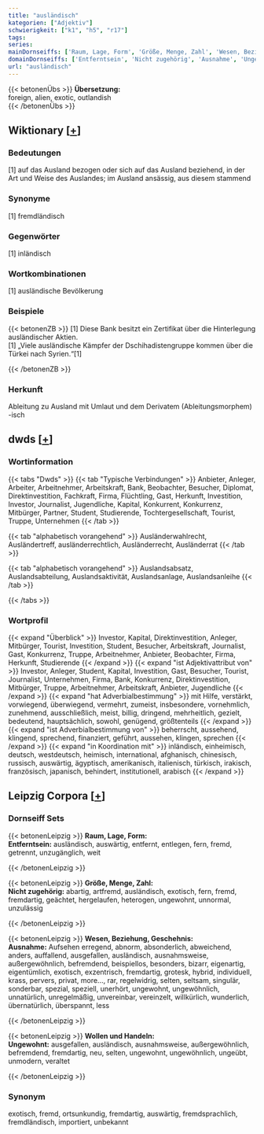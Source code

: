 ```yaml
---
title: "ausländisch"
kategorien: ["Adjektiv"]
schwierigkeit: ["k1", "h5", "r17"]
tags:
series:
mainDornseiffs: ['Raum, Lage, Form', 'Größe, Menge, Zahl', 'Wesen, Beziehung, Geschehnis', 'Wollen und Handeln']
domainDornseiffs: ['Entferntsein', 'Nicht zugehörig', 'Ausnahme', 'Ungewohnt']
url: "ausländisch"
---
```


{{< betonenÜbs >}}
**Übersetzung:**  
foreign, alien, exotic, outlandish  
{{< /betonenÜbs >}}

## Wiktionary [[+](https://de.wiktionary.org/wiki/ausländisch)]

### Bedeutungen
[1] auf das Ausland bezogen oder sich auf das Ausland beziehend, in der Art und Weise des Auslandes; im Ausland ansässig, aus diesem stammend  

### Synonyme
[1] fremdländisch  

### Gegenwörter
[1] inländisch  

### Wortkombinationen
[1] ausländische Bevölkerung  

### Beispiele
{{< betonenZB >}}
[1] Diese Bank besitzt ein Zertifikat über die Hinterlegung ausländischer Aktien.  
[1] „Viele ausländische Kämpfer der Dschihadistengruppe kommen über die Türkei nach Syrien.“[1]  

{{< /betonenZB >}}
### Herkunft
Ableitung zu Ausland mit Umlaut und dem Derivatem (Ableitungsmorphem) -isch  



## dwds [[+](https://www.dwds.de/wb/ausländisch)]

### Wortinformation
{{< tabs "Dwds" >}}
{{< tab "Typische Verbindungen" >}}
Anbieter, Anleger, Arbeiter, Arbeitnehmer, Arbeitskraft, Bank, Beobachter, Besucher, Diplomat, Direktinvestition, Fachkraft, Firma, Flüchtling, Gast, Herkunft, Investition, Investor, Journalist, Jugendliche, Kapital, Konkurrent, Konkurrenz, Mitbürger, Partner, Student, Studierende, Tochtergesellschaft, Tourist, Truppe, Unternehmen
{{< /tab >}}

{{< tab "alphabetisch vorangehend" >}}
Ausländerwahlrecht, Ausländertreff, ausländerrechtlich, Ausländerrecht, Ausländerrat
{{< /tab >}}

{{< tab "alphabetisch vorangehend" >}}
Auslandsabsatz, Auslandsabteilung, Auslandsaktivität, Auslandsanlage, Auslandsanleihe
{{< /tab >}}

{{< /tabs >}}

### Wortprofil
{{< expand "Überblick" >}} Investor, Kapital, Direktinvestition, Anleger, Mitbürger, Tourist, Investition, Student, Besucher, Arbeitskraft, Journalist, Gast, Konkurrenz, Truppe, Arbeitnehmer, Anbieter, Beobachter, Firma, Herkunft, Studierende {{< /expand >}}
{{< expand "ist Adjektivattribut von" >}} Investor, Anleger, Student, Kapital, Investition, Gast, Besucher, Tourist, Journalist, Unternehmen, Firma, Bank, Konkurrenz, Direktinvestition, Mitbürger, Truppe, Arbeitnehmer, Arbeitskraft, Anbieter, Jugendliche {{< /expand >}}
{{< expand "hat Adverbialbestimmung" >}} mit Hilfe, verstärkt, vorwiegend, überwiegend, vermehrt, zumeist, insbesondere, vornehmlich, zunehmend, ausschließlich, meist, billig, dringend, mehrheitlich, gezielt, bedeutend, hauptsächlich, sowohl, genügend, größtenteils {{< /expand >}}
{{< expand "ist Adverbialbestimmung von" >}} beherrscht, aussehend, klingend, sprechend, finanziert, geführt, aussehen, klingen, sprechen {{< /expand >}}
{{< expand "in Koordination mit" >}} inländisch, einheimisch, deutsch, westdeutsch, heimisch, international, afghanisch, chinesisch, russisch, auswärtig, ägyptisch, amerikanisch, italienisch, türkisch, irakisch, französisch, japanisch, behindert, institutionell, arabisch {{< /expand >}}

## Leipzig Corpora [[+](https://corpora.uni-leipzig.de/en/res?word=ausländisch&corpusId=deu_newscrawl-public_2018)]

### Dornseiff Sets
{{< betonenLeipzig >}}
**Raum, Lage, Form:**  
**Entferntsein:** ausländisch, auswärtig, entfernt, entlegen, fern, fremd, getrennt, unzugänglich, weit  

{{< /betonenLeipzig >}}


{{< betonenLeipzig >}}
**Größe, Menge, Zahl:**  
**Nicht zugehörig:** abartig, artfremd, ausländisch, exotisch, fern, fremd, fremdartig, geächtet, hergelaufen, heterogen, ungewohnt, unnormal, unzulässig  

{{< /betonenLeipzig >}}


{{< betonenLeipzig >}}
**Wesen, Beziehung, Geschehnis:**  
**Ausnahme:** Aufsehen erregend, abnorm, absonderlich, abweichend, anders, auffallend, ausgefallen, ausländisch, ausnahmsweise, außergewöhnlich, befremdend, beispiellos, besonders, bizarr, eigenartig, eigentümlich, exotisch, exzentrisch, fremdartig, grotesk, hybrid, individuell, krass, pervers, privat, more..., rar, regelwidrig, selten, seltsam, singulär, sonderbar, spezial, speziell, unerhört, ungewohnt, ungewöhnlich, unnatürlich, unregelmäßig, unvereinbar, vereinzelt, willkürlich, wunderlich, übernatürlich, überspannt, less  

{{< /betonenLeipzig >}}


{{< betonenLeipzig >}}
**Wollen und Handeln:**  
**Ungewohnt:** ausgefallen, ausländisch, ausnahmsweise, außergewöhnlich, befremdend, fremdartig, neu, selten, ungewohnt, ungewöhnlich, ungeübt, unmodern, veraltet  

{{< /betonenLeipzig >}}

### Synonym
exotisch, fremd, ortsunkundig, fremdartig, auswärtig, fremdsprachlich, fremdländisch, importiert, unbekannt

